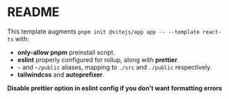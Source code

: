 # README

This template augments `pnpm init @vitejs/app app -- --template react-ts` with:

- **only-allow pnpm** preinstall script.
- **eslint** properly configured for rollup, along with **prettier**.
- `~` and `~/public` aliases, mapping to `./src` and `./public` respectively.
- **tailwindcss** and **autoprefixer**.


**Disable prettier option in eslint config if you don't want formatting errors**